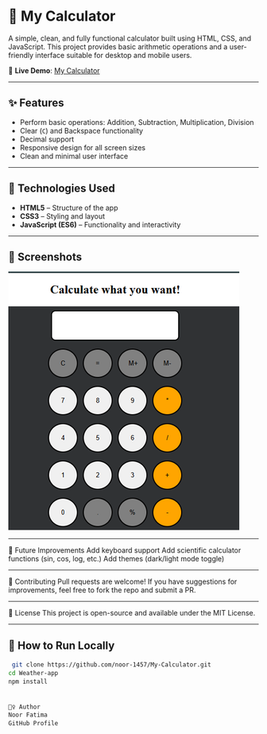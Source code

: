 # 🧮 My Calculator

A simple, clean, and fully functional calculator built using HTML, CSS, and JavaScript. This project provides basic arithmetic operations and a user-friendly interface suitable for desktop and mobile users.

🔗 **Live Demo**: [My Calculator](https://noor-1457.github.io/My-Calculator./)

---

## ✨ Features

- Perform basic operations: Addition, Subtraction, Multiplication, Division
- Clear (`C`) and Backspace functionality
- Decimal support
- Responsive design for all screen sizes
- Clean and minimal user interface

---

## 🚀 Technologies Used

- **HTML5** – Structure of the app
- **CSS3** – Styling and layout
- **JavaScript (ES6)** – Functionality and interactivity

---

## 📸 Screenshots

![Calculator Screenshot](./Screenshot%202025-07-08%20235501.png)



---

📌 Future Improvements
Add keyboard support
Add scientific calculator functions (sin, cos, log, etc.)
Add themes (dark/light mode toggle)

---

🙌 Contributing
Pull requests are welcome! If you have suggestions for improvements, feel free to fork the repo and submit a PR.

---

📃 License
This project is open-source and available under the MIT License.

---
## 📂 How to Run Locally
```bash
 git clone https://github.com/noor-1457/My-Calculator.git
cd Weather-app
npm install


🙋‍♀️ Author
Noor Fatima
GitHub Profile

